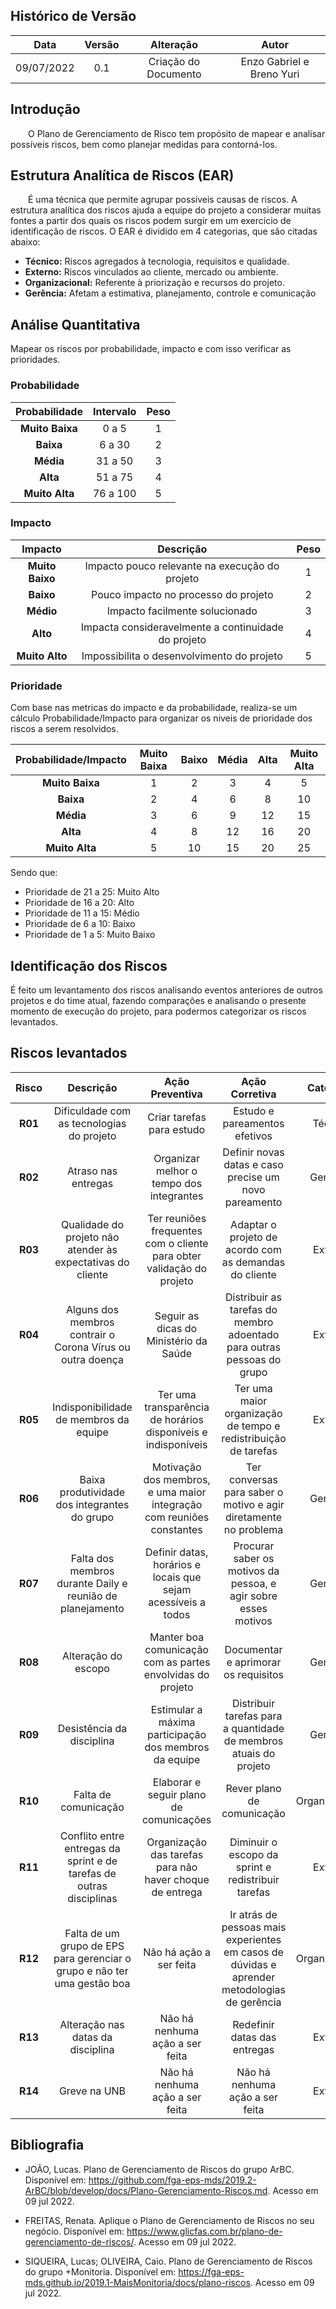 ## Histórico de Versão

|    Data    | Versão |                             Alteração                             |                    Autor                    |
|:----------:|:------:|:-----------------------------------------------------------------:|:-------------------------------------------:|
|09/07/2022|0.1|Criação do Documento|Enzo Gabriel e Breno Yuri|

## Introdução

&emsp;&emsp;O Plano de Gerenciamento de Risco tem propósito de mapear e analisar possíveis riscos, bem como planejar medidas para contorná-los.

## Estrutura Analítica de Riscos (EAR)

&emsp;&emsp;É uma técnica que permite agrupar possíveis causas de riscos. A estrutura analítica dos riscos ajuda a equipe do projeto a considerar muitas fontes a partir dos quais os riscos podem surgir em um exercício de identificação de riscos. O EAR é dividido em 4 categorias, que são citadas abaixo:

- **Técnico:** Riscos agregados à tecnologia, requisitos e qualidade.
- **Externo:** Riscos vinculados ao cliente, mercado ou ambiente.
- **Organizacional:** Referente à priorização e recursos do projeto.
- **Gerência:** Afetam a estimativa, planejamento, controle e comunicação

## Análise Quantitativa

Mapear os riscos por probabilidade, impacto e com isso verificar as prioridades.

### Probabilidade

|Probabilidade|Intervalo|Peso|
|:----:|:-----:|:------:|
|**Muito Baixa**|0 a 5|1|
|**Baixa**| 6 a 30|2|
|**Média**| 31 a 50|3|
|**Alta**| 51 a 75|4|
|**Muito Alta**| 76 a 100| 5|

### Impacto

|Impacto|Descrição|Peso|
|:----:|:-----:|:------:|
|**Muito Baixo**|Impacto pouco relevante na execução do projeto|1|
|**Baixo**| Pouco impacto no processo do projeto|2|
|**Médio**| Impacto facilmente solucionado|3|
|**Alto**| Impacta consideravelmente a continuidade do projeto|4|
|**Muito Alto**| Impossibilita o desenvolvimento do projeto|5|

### Prioridade

Com base nas metricas do impacto e da probabilidade, realiza-se um cálculo Probabilidade/Impacto para organizar os niveis de prioridade dos riscos a serem resolvidos.

|Probabilidade/Impacto|Muito Baixa|Baixo|Média|Alta|Muito Alta|
|:----:|:-----:|:------:|:------:|:------:|:------:|
|**Muito Baixa**|1|2|	3|	4|	5|
|**Baixa**| 2|4	|6	|8	|10|
|**Média**| 3|6|	9	|12|	15|
|**Alta**| 4| 8	|12	|16|	20|
|**Muito Alta**| 5| 	10|	15	|20	|25|

Sendo que:

- Prioridade de 21 a 25: Muito Alto
- Prioridade de 16 a 20: Alto
- Prioridade de 11 a 15: Médio
- Prioridade de 6 a 10: Baixo
- Prioridade de 1 a 5: Muito Baixo

## Identificação dos Riscos

É feito um levantamento dos riscos analisando eventos anteriores de outros projetos e do time atual, fazendo comparações e analisando o presente momento de execução do projeto, para podermos categorizar os riscos levantados.

## Riscos levantados

|Risco|Descrição|Ação Preventiva|Ação Corretiva|Categoria|Probabilidade|Impacto|Prioridade|
|:----:|:-----:|:-----:|:-----:|:-----:|:-----:|:-----:|:-----:|
|**R01**|Dificuldade com as tecnologias do projeto|Criar tarefas para estudo|Estudo e pareamentos efetivos|Técnico|3|5|22|
|**R02**|Atraso nas entregas|Organizar melhor o tempo dos integrantes|Definir novas datas e caso precise um novo pareamento|Gerência|4|4|13|
|**R03**|Qualidade do projeto não atender às expectativas do cliente|Ter reuniões frequentes com o cliente para obter validação do projeto|Adaptar o projeto de acordo com as demandas do cliente|Externo|3|5|23|
|**R04**|Alguns dos membros contrair o Corona Vírus ou outra doença|Seguir as dicas do Ministério da Saúde|Distribuir as tarefas do membro adoentado para outras pessoas do grupo|Externo|3|5|25|
|**R05**|Indisponibilidade de membros da equipe|Ter uma transparência de horários disponíveis e indisponíveis|Ter uma maior organização de tempo e redistribuição de tarefas|Externo|2|4|10|
|**R06**|Baixa produtividade dos integrantes do grupo|Motivação dos membros, e uma maior integração com reuniões constantes|Ter conversas para saber o motivo e agir diretamente no problema|Gerência|3|5|15|
|**R07**|Falta dos membros durante Daily e reunião de planejamento|Definir datas, horários e locais que sejam acessíveis a todos|Procurar saber os motivos da pessoa, e agir sobre esses motivos|Gerência|4|5|13|
|**R08**|Alteração do escopo|Manter boa comunicação com as partes envolvidas do projeto|Documentar e aprimorar os requisitos|Gerência|5|4|20|
|**R09**|Desistência da disciplina|Estimular a máxima participação dos membros da equipe|Distribuir tarefas para a quantidade de membros atuais do projeto|Gerência|2|5|15|
|**R10**|Falta de comunicação|Elaborar e seguir plano de comunicações|Rever plano de comunicação|Organizacional|4|3|13|
|**R11**|Conflito entre entregas da sprint e de tarefas de outras disciplinas|Organização das tarefas para não haver choque de entrega|Diminuir o escopo da sprint e redistribuir tarefas|Externo|5|4|12|
|**R12**|Falta de um grupo de EPS para gerenciar o grupo e não ter uma gestão boa|Não há ação a ser feita|Ir atrás de pessoas mais experientes em casos de dúvidas e aprender metodologias de gerência|Organizacional|3|4|20|
|**R13**|Alteração nas datas da disciplina|Não há nenhuma ação a ser feita|Redefinir datas das entregas|Externo|2|4|8|
|**R14**|Greve na UNB|Não há nenhuma ação a ser feita|Não há nenhuma ação a ser feita|Externo|2|5|1|

## Bibliografia

* JOÃO, Lucas. Plano de Gerenciamento de Riscos do grupo ArBC. Disponível em: https://github.com/fga-eps-mds/2019.2-ArBC/blob/develop/docs/Plano-Gerenciamento-Riscos.md. Acesso em 09 jul 2022.

* FREITAS, Renata. Aplique o Plano de Gerenciamento de Riscos no seu negócio. Disponível em: https://www.glicfas.com.br/plano-de-gerenciamento-de-riscos/. Acesso em 09 jul 2022.

* SIQUEIRA, Lucas; OLIVEIRA, Caio. Plano de Gerenciamento de Riscos do grupo +Monitoria. Disponível em: https://fga-eps-mds.github.io/2019.1-MaisMonitoria/docs/plano-riscos. Acesso em 09 jul 2022.